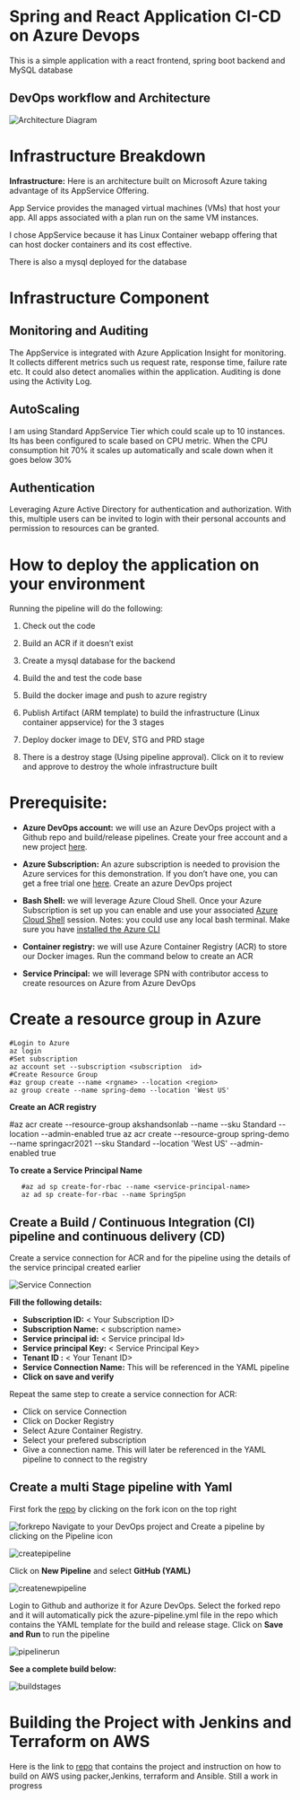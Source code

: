 # Spring and React Application CI-CD on Azure Devops
This is a simple application with a react frontend, spring boot backend and MySQL database

## DevOps workflow and Architecture
![Architecture Diagram](assets/infra-architecture.jpg)
# Infrastructure Breakdown
 **Infrastructure:**
Here is an architecture built on Microsoft Azure taking advantage of its AppService Offering.

App Service provides the managed virtual machines (VMs) that host your app. All apps associated with a plan run on the same VM instances.

I chose AppService because it has Linux Container webapp offering that can host docker containers and its cost effective.

There is also a mysql deployed for the database
# Infrastructure Component
## Monitoring and Auditing
The AppService is integrated with Azure Application Insight for monitoring. It collects different metrics such us request rate, response time, failure rate etc. It could also detect anomalies within the application. Auditing is done using the Activity Log.

## AutoScaling
I am using Standard AppService Tier which could scale up to 10 instances. Its has been configured to scale based on CPU metric. When the CPU consumption hit 70% it scales up automatically and scale down when it goes below 30%

## Authentication
Leveraging Azure Active Directory for authentication and authorization. With this, multiple users can be invited to login with their personal accounts and permission to resources can be granted.

# How to deploy the application on your environment

 Running the pipeline will do the following:
1. Check out the code

2. Build an ACR if it doesn’t exist

3. Create a mysql database for the backend

4. Build the and test the code base

5. Build the docker image and push to azure registry

6. Publish Artifact (ARM template) to build the infrastructure (Linux container appservice) for the 3 stages

7. Deploy docker image to DEV, STG and PRD stage

8. There is a destroy stage (Using pipeline approval). Click on it to review and approve to destroy the whole infrastructure built
 # Prerequisite:
- **Azure DevOps account:** we will use an Azure DevOps project with a Github repo and build/release pipelines. Create your free account and a new project [here](https://azure.microsoft.com/services/devops/).


- **Azure Subscription:** An azure subscription is needed to provision the Azure services for this demonstration. If you don’t have one, you can get a free trial one [here](https://azure.microsoft.com/free/). Create an azure DevOps project


- **Bash Shell:** we will leverage Azure Cloud Shell. Once your Azure Subscription is set up you can enable and use your associated [Azure Cloud Shell](https://docs.microsoft.com/azure/cloud-shell/overview) session. Notes: you could use any local bash terminal. Make sure you have [installed the Azure CLI](https://docs.microsoft.com/cli/azure/install-azure-cli)

- **Container registry:** we will use Azure Container Registry (ACR) to store our Docker images. Run the command below to create an ACR


- **Service Principal:** we will leverage SPN with contributor access to create resources on Azure from Azure DevOps

  

# Create a resource group in Azure

    #Login to Azure
    az login
    #Set subscription
    az account set --subscription <subscription  id>
    #Create Resource Group
    #az group create --name <rgname> --location <region>
    az group create --name spring-demo --location 'West US'

  
**Create an ACR registry**

   #az acr create --resource-group akshandsonlab --name <unique-acr-name> --sku Standard --location <region> --admin-enabled true
 az acr create --resource-group spring-demo --name springacr2021 --sku Standard --location 'West US' --admin-enabled true

**To create a Service Principal Name**

       #az ad sp create-for-rbac --name <service-principal-name>
       az ad sp create-for-rbac --name SpringSpn

  
  

## Create a Build / Continuous Integration (CI) pipeline and continuous delivery (CD)

Create a service connection for ACR and for the pipeline using the details of the service principal created earlier

![Service Connection](assets/serviceconnection.png)

  

**Fill the following details:**

- **Subscription ID:** < Your  Subscription  ID>
- **Subscription Name:** < subscription  name>
- **Service principal id:**  < Service  principal  Id>
- **Service principal Key:** < Service  Principal  Key>
- **Tenant ID :** < Your  Tenant  ID>
- **Service Connection Name:**  <Service  connection  Name> This will be referenced in the YAML pipeline
- **Click on save and verify**

Repeat the same step to create a service connection for ACR:
- Click on service Connection
- Click on Docker Registry 
- Select Azure Container Registry.
- Select your prefered subscription 
- Give a connection name. This will later be referenced in the YAML pipeline to connect to the registry

## Create a multi Stage pipeline with Yaml

First fork the [repo](https://github.com/Abdulthetechguy/Springdemo) by clicking on the fork icon on the top right

![forkrepo](assets/repofork.png)
Navigate to your DevOps project and Create a pipeline by clicking on the Pipeline icon

![createpipeline](assets/pipelinecreate.png)

  Click on **New Pipeline** and select **GitHub (YAML)**

![createnewpipeline](assets/newpipeline.png)

  

Login to Github and authorize it for Azure DevOps. Select the forked repo and it will automatically pick the azure-pipeline.yml file in the repo which contains the YAML template for the build and release stage. Click on **Save and Run** to run the pipeline

![pipelinerun](assets/runpipeline.png)

  

**See a complete build below:**

![buildstages](assets/completebuild.jpeg)

  

 # Building the Project with Jenkins and Terraform on AWS

  

Here is the link to [repo](https://github.com/Abdulthetechguy/Spring-React-CI-CD-Jenkis-AWS) that contains the project and instruction on how to build on AWS using packer,Jenkins, terraform and Ansible. Still a work in progress





